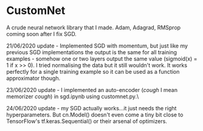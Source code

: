 # CustomNet
A crude neural network library that I made. Adam, Adagrad, RMSprop coming soon after I fix SGD.

21/06/2020 update - Implemented SGD with momentum, but just like my previous SGD implementations the output is the same for all training examples - somehow one or two layers output the same value (sigmoid(x) = 1 if x >> 0). I tried normalising the data but it still wouldn't work. It works perfectly for a single training example so it can be used as a function approximator though. 
 
23/06/2020 update - I implemented an auto-encoder (*cough* I mean memorizer *cough*) in sgd.ipynb using customnet.py.\

24/06/2020 update - my SGD actually works...it just needs the right hyperparameters. But cn.Model() doesn't even come a tiny bit close to TensorFlow's tf.keras.Sequential() or their arsenal of optimizers.
